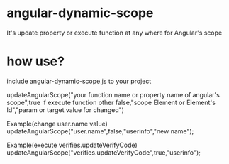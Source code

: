 # angular-dynamic-scope
It's update property or execute function at any where for Angular's scope

# how use?
include angular-dynamic-scope.js to your project

updateAngularScope("your function name or property name of angular's scope",true if execute function other false,"scope Element or Element's Id","param or target value for changed")

Example(change user.name value)
updateAngularScope("user.name",false,"userinfo","new name");

Example(execute verifies.updateVerifyCode)
updateAngularScope("verifies.updateVerifyCode",true,"userinfo");
